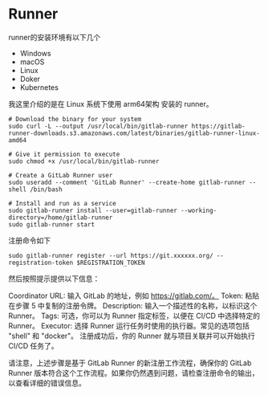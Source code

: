 # Runner

runner的安装环境有以下几个

- Windows
- macOS
- Linux
- Doker
- Kubernetes

我这里介绍的是在 Linux 系统下使用 arm64架构 安装的 runner。

```shell
# Download the binary for your system
sudo curl -L --output /usr/local/bin/gitlab-runner https://gitlab-runner-downloads.s3.amazonaws.com/latest/binaries/gitlab-runner-linux-amd64

# Give it permission to execute
sudo chmod +x /usr/local/bin/gitlab-runner

# Create a GitLab Runner user
sudo useradd --comment 'GitLab Runner' --create-home gitlab-runner --shell /bin/bash

# Install and run as a service
sudo gitlab-runner install --user=gitlab-runner --working-directory=/home/gitlab-runner
sudo gitlab-runner start

```

注册命令如下

```shell
sudo gitlab-runner register --url https://git.xxxxxx.org/ --registration-token $REGISTRATION_TOKEN
```

然后按照提示提供以下信息：

Coordinator URL: 输入 GitLab 的地址，例如 <https://gitlab.com/。>
Token: 粘贴在步骤 5 中复制的注册令牌。
Description: 输入一个描述性的名称，以标识这个 Runner。
Tags: 可选，你可以为 Runner 指定标签，以便在 CI/CD 中选择特定的 Runner。
Executor: 选择 Runner 运行任务时使用的执行器。常见的选项包括 "shell" 和 "docker"。
注册成功后，你的 Runner 就与项目关联并可以开始执行 CI/CD 任务了。

请注意，上述步骤是基于 GitLab Runner 的新注册工作流程，确保你的 GitLab Runner 版本符合这个工作流程。如果你仍然遇到问题，请检查注册命令的输出，以查看详细的错误信息。
